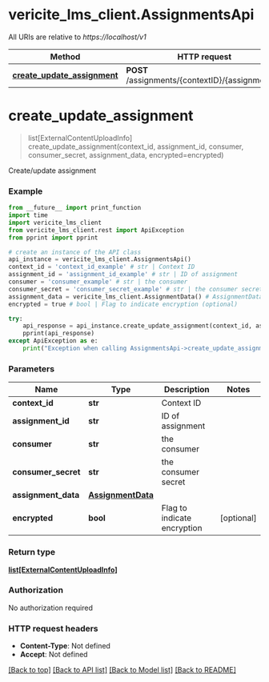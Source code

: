 # vericite_lms_client.AssignmentsApi

All URIs are relative to *https://localhost/v1*

Method | HTTP request | Description
------------- | ------------- | -------------
[**create_update_assignment**](AssignmentsApi.md#create_update_assignment) | **POST** /assignments/{contextID}/{assignmentID} | 


# **create_update_assignment**
> list[ExternalContentUploadInfo] create_update_assignment(context_id, assignment_id, consumer, consumer_secret, assignment_data, encrypted=encrypted)



Create/update assignment

### Example 
```python
from __future__ import print_function
import time
import vericite_lms_client
from vericite_lms_client.rest import ApiException
from pprint import pprint

# create an instance of the API class
api_instance = vericite_lms_client.AssignmentsApi()
context_id = 'context_id_example' # str | Context ID
assignment_id = 'assignment_id_example' # str | ID of assignment
consumer = 'consumer_example' # str | the consumer
consumer_secret = 'consumer_secret_example' # str | the consumer secret
assignment_data = vericite_lms_client.AssignmentData() # AssignmentData | 
encrypted = true # bool | Flag to indicate encryption (optional)

try: 
    api_response = api_instance.create_update_assignment(context_id, assignment_id, consumer, consumer_secret, assignment_data, encrypted=encrypted)
    pprint(api_response)
except ApiException as e:
    print("Exception when calling AssignmentsApi->create_update_assignment: %s\n" % e)
```

### Parameters

Name | Type | Description  | Notes
------------- | ------------- | ------------- | -------------
 **context_id** | **str**| Context ID | 
 **assignment_id** | **str**| ID of assignment | 
 **consumer** | **str**| the consumer | 
 **consumer_secret** | **str**| the consumer secret | 
 **assignment_data** | [**AssignmentData**](AssignmentData.md)|  | 
 **encrypted** | **bool**| Flag to indicate encryption | [optional] 

### Return type

[**list[ExternalContentUploadInfo]**](ExternalContentUploadInfo.md)

### Authorization

No authorization required

### HTTP request headers

 - **Content-Type**: Not defined
 - **Accept**: Not defined

[[Back to top]](#) [[Back to API list]](../README.md#documentation-for-api-endpoints) [[Back to Model list]](../README.md#documentation-for-models) [[Back to README]](../README.md)

